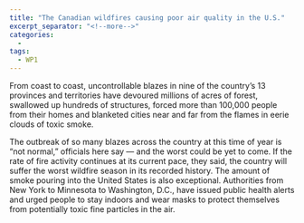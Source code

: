 ```yaml
---
title: "The Canadian wildfires causing poor air quality in the U.S."
excerpt_separator: "<!--more-->"
categories:
  - 
tags:
  - WP1
---
```


From coast to coast, uncontrollable blazes in nine of the country’s 13 provinces and territories have devoured millions of acres of forest, swallowed up hundreds of structures, forced more than 100,000 people from their homes and blanketed cities near and far from the flames in eerie clouds of toxic smoke.

The outbreak of so many blazes across the country at this time of year is “not normal,” officials here say — and the worst could be yet to come. If the rate of fire activity continues at its current pace, they said, the country will suffer the worst wildfire season in its recorded history.
The amount of smoke pouring into the United States is also exceptional. Authorities from New York to Minnesota to Washington, D.C., have issued public health alerts and urged people to stay indoors and wear masks to protect themselves from potentially toxic fine particles in the air.